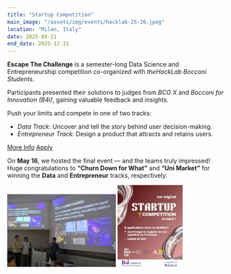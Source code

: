 ```yaml
---
title: "Startup Competition"
main_image: "/assets/img/events/hacklab-25-26.jpeg"
location: "Milan, Italy"
date: 2025-09-21
end_date: 2025-12-31
---
```


**Escape The Challenge** is a semester-long Data Science and Entrepreneurship competition co-organized with *theHackLab Bocconi Students*.

Participants presented their solutions to judges from *BCG X* and *Bocconi for Innovation (B4i)*, gaining valuable feedback and insights.

Push your limits and compete in one of two tracks:

- *Data Track*: Uncover and tell the story behind user decision-making.  
- *Entrepreneur Track*: Design a product that attracts and retains users.

<div class="d-flex align-items-center justify-content-around">
  <a href="https://thehacklab.org/challenge" target="_blank" class="btn-custom">More Info</a>
  <a href="https://docs.google.com/forms/d/e/1FAIpQLSf866lN5H1gNN5Mxx0uI_x936A52IiQ5jn1dC8ZXKEGZgyLtA/closedform" target="_blank" class="btn-custom">Apply</a>
</div>

<p></p>

On **May 16**, we hosted the final event — and the teams truly impressed!  
Huge congratulations to **“Churn Down for What”** and **“Uni Market”** for winning the **Data** and **Entrepreneur** tracks, respectively.

<div class="col-lg-12 d-flex justify-content-center event-gallery">
    <img src="/assets/img/events/hacklab-25-26-2.jpg" style="max-width:50%;" alt="" class="img-fluid">
    <img src="/assets/img/events/hacklab-25-26.jpeg" style="max-width:30%;" alt="" class="img-fluid">
</div>


